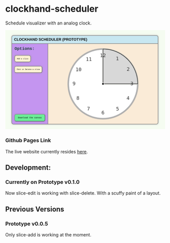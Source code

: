 # clockhand-scheduler
Schedule visualizer with an analog clock.

![prototype v0.1.0 preview image](/docs/prototype_v0.1.0_preview.png)

### Github Pages Link
The live website currently resides [here](https://noabbreviation.github.io/clockhand-scheduler/).

## Development:

### Currently on Prototype v0.1.0
Now slice-edit is working with slice-delete. With a scuffy paint of a layout.

## Previous Versions

### Prototype v0.0.5
Only slice-add is working at the moment.
